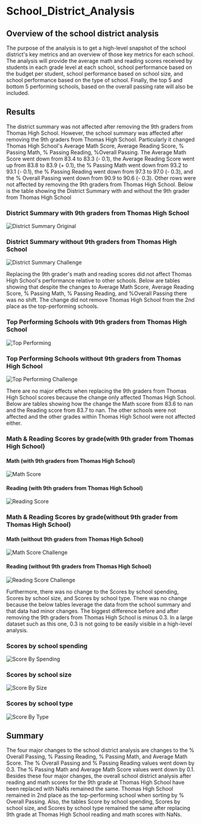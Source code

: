# School_District_Analysis

## Overview of the school district analysis
The purpose of the analysis is to get a high-level snapshot of the school district's key metrics and an overview of those key metrics for each school. The analysis will provide the average math and reading scores received by students in each grade level at each school, school performance based on the budget per student, school performance based on school size, and school performance based on the type of school. Finally, the top 5 and bottom 5 performing schools, based on the overall passing rate will also be included.

## Results
The district summary was not affected after removing the 9th graders from Thomas High School. However, the school summary was affected after removing the 9th graders from Thomas High School. Particularly it changed Thomas High School's Average Math Score, Average Reading Score, % Passing Math, % Passing Reading, %Overall Passing. The Average Math Score went down from 83.4 to 83.3 (- 0.1), the Average Reading Score went up from 83.8 to 83.9 (+ 0.1), the % Passing Math went down from 93.2 to 93.1 (- 0.1), the % Passing Reading went down from 97.3 to 97.0 (- 0.3), and the % Overall Passing went down from 90.9 to 90.6 (- 0.3). Other rows were not affected by removing the 9th graders from Thomas High School. Below is the table showing the District Summary with and without the 9th grader from Thomas High School

### District Summary with 9th graders from Thomas High School
![District Summary Original](./Resources/school_summary.png)

### District Summary without 9th graders from Thomas High School
![District Summary Challenge](./Resources/school_summary_challenge.png)

Replacing the 9th grader's math and reading scores did not affect Thomas High School's performance relative to other schools. Below are tables showing that despite the changes to Average Math Score, Average Reading Score, % Passing Math, % Passing Reading, and %Overall Passing there was no shift. The change did not remove Thomas High School from the 2nd place as the top-performing schools.

### Top Performing Schools with 9th graders from Thomas High School
![Top Performing](./Resources/top_performing.png)

### Top Performing Schools without 9th graders from Thomas High School
![Top Performing Challenge](./Resources/top_performing_challenge.png)

There are no major effects when replacing the 9th graders from Thomas High School scores because the change only affected Thomas High School. Below are tables showing how the change the Math score from 83.6 to nan and the Reading score from 83.7 to nan. The other schools were not affected and the other grades within Thomas High School were not affected either.

### Math & Reading Scores by grade(with 9th grader from Thomas High School)
#### Math (with 9th graders from Thomas High School)
![Math Score](./Resources/math_performance_grade.png)

#### Reading (with 9th graders from Thomas High School)
![Reading Score](./Resources/reading_performance_grade.png)

### Math & Reading Scores by grade(without 9th grader from Thomas High School)
#### Math (without 9th graders from Thomas High School)
![Math Score Challenge](./Resources/math_performance_grade_challenge.png)

#### Reading (without 9th graders from Thomas High School)
![Reading Score Challenge](./Resources/reading_performance_grade_challenge.png)

Furthermore, there was no change to the Scores by school spending, Scores by school size, and Scores by school type. There was no change because the below tables leverage the data from the school summary and that data had minor changes. The biggest difference before and after removing the 9th graders from Thomas High School is minus 0.3. In a large dataset such as this one, 0.3 is not going to be easily visible in a high-level analysis.

### Scores by school spending
![Score By Spending](./Resources/score_by_spending.png)

### Scores by school size
![Score By Size](./Resources/score_by_size.png)

### Scores by school type
![Score By Type](./Resources/score_by_type.png)
  
## Summary
The four major changes to the school district analysis are changes to the % Overall Passing, % Passing Reading, % Passing Math, and Average Math Score. The % Overall Passing and % Passing Reading values went down by 0.3. The % Passing Math and Average Math Score values went down by 0.1. Besides these four major changes, the overall school district analysis after reading and math scores for the 9th grade at Thomas High School have been replaced with NaNs remained the same. Thomas High School remained in 2nd place as the top-performing school when sorting by % Overall Passing. Also, the tables Score by school spending, Scores by school size, and Scores by school type remained the same after replacing 9th grade at Thomas High School reading and math scores with NaNs.
